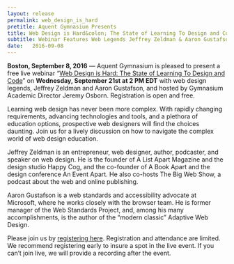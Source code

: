 ```yaml
---
layout: release
permalink: web_design_is_hard
pretitle: Aquent Gymnasium Presents
title: Web Design is Hard&colon; The State of Learning To Design and Code
subtitle: Webinar Features Web Legends Jeffrey Zeldman & Aaron Gustafson
date:   2016-09-08
---
```

**Boston, September 8, 2016** — Aquent Gymnasium is pleased to present a free live webinar “[Web Design is Hard: The State of Learning To Design and Code](https://attendee.gotowebinar.com/register/5580479284781562884?source=Press+Release)” on **Wednesday, September 21st at 2 PM EDT** with web design legends, Jeffrey Zeldman and Aaron Gustafson, and hosted by Gymnasium Academic Director Jeremy Osborn. Registration is open and free.

Learning web design has never been more complex. With rapidly changing requirements, advancing technologies and tools, and a plethora of education options, prospective web designers will find the choices daunting. Join us for a lively discussion on how to navigate the complex world of web design education.

Jeffrey Zeldman is an entrepreneur, web designer, author, podcaster, and speaker on web design. He is the founder of A List Apart Magazine and the design studio Happy Cog, and the co-founder of A Book Apart and the design conference An Event Apart. He also co-hosts The Big Web Show, a podcast about the web and online publishing.

Aaron Gustafson is a web standards and accessibility advocate at Microsoft, where he works closely with the browser team. He is former manager of the Web Standards Project, and, among his many accomplishments, is the author of the “modern classic” Adaptive Web Design.

Please join us by [registering here](https://attendee.gotowebinar.com/register/5580479284781562884?source=Press+Release). Registration and attendance are limited. We recommend registering early to insure a spot in the live event. If you can’t join live, we will provide a recording after the event.
